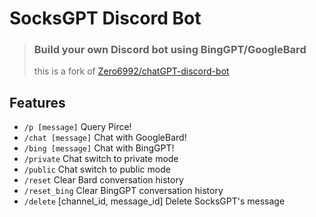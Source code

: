 # SocksGPT Discord Bot

> ### Build your own Discord bot using BingGPT/GoogleBard
>
> this is a fork of [Zero6992/chatGPT-discord-bot](https://github.com/Zero6992/chatGPT-discord-bot)

## Features
* `/p [message]` Query Pirce!
* `/chat [message]` Chat with GoogleBard!
* `/bing [message]` Chat with BingGPT!
* `/private` Chat switch to private mode
* `/public` Chat switch to public mode
* `/reset` Clear Bard conversation history
* `/reset_bing` Clear BingGPT conversation history
* `/delete` [channel_id, message_id] Delete SocksGPT's message

